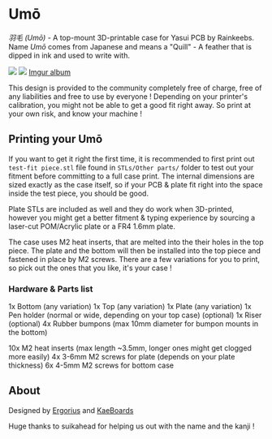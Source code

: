# Umō
*羽毛 (Umō)* - A top-mount 3D-printable case for Yasui PCB by Rainkeebs.
Name *Umō* comes from Japanese and means a "Quill" - A feather that is dipped in ink and used to write with.

![](https://i.imgur.com/NLpYh7a.jpg)
![](https://i.imgur.com/Yb7syOU.jpg)
[Imgur album](https://imgur.com/gallery/zFj3k3H)

This design is provided to the community completely free of charge, free of any liabilities and free to use by everyone !
Depending on your printer's calibration, you might not be able to get a good fit right away. So print at your own risk, and know your machine !
## Printing your Umō

If you want to get it right the first time, it is recommended to first print out ```test-fit piece.stl``` file found in ```STLs/Other parts/``` folder to test out
your fitment before committing to a full case print. The internal dimensions are sized exactly as the case itself, so if your PCB & plate fit right into the space inside the test piece, you should be good.

Plate STLs are included as well and they do work when 3D-printed, however you might get a better fitment & typing experience by sourcing a laser-cut POM/Acrylic plate or a FR4 1.6mm plate.

The case uses M2 heat inserts, that are melted into the their holes in the top piece. The plate and the bottom will then be installed into the top piece and fastened in place by M2 screws.
There are a few variations for you to print, so pick out the ones that you like, it's your case !
### Hardware & Parts list
1x Bottom (any variation)
1x Top (any variation)
1x Plate (any variation)
1x Pen holder (normal or wide, depending on your top case)
(optional) 1x Riser
(optional) 4x Rubber bumpons (max 10mm diameter for bumpon mounts in the bottom)

10x M2 heat inserts (max length ~3.5mm, longer ones might get clogged more easily)
4x 3-6mm M2 screws for plate (depends on your plate thickness)
6x 4-5mm M2 screws for bottom case
## About

Designed by [Ergorius](https://github.com/ErkHal) and [KaeBoards](https://github.com/KaeBoards)

Huge thanks to suikahead for helping us out with the name and the kanji !



